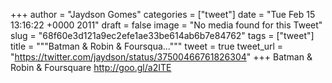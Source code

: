 
+++
author = "Jaydson Gomes"
categories = ["tweet"]
date = "Tue Feb 15 13:16:22 +0000 2011"
draft = false
image = "No media found for this Tweet"
slug = "68f60e3d121a9ec2efe1ae33be614ab6b7e84762"
tags = ["tweet"]
title = """Batman & Robin & Foursqua..."""
tweet = true
tweet_url = "https://twitter.com/jaydson/status/37500466761826304"
+++
Batman & Robin & Foursquare http://goo.gl/a2ITE
